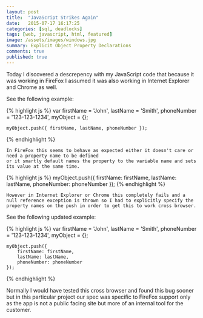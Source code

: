 ```yaml
---
layout: post
title:  "JavaScript Strikes Again"
date:   2015-07-17 16:17:25
categories: [sql, deadlocks]
tags: [web, javascript, html, featured]
image: /assets/images/windows.jpg
summary: Explicit Object Property Declarations
comments: true
published: true
---
```

Today I discovered a descrepency with my JavaScript code that because it was working in FireFox I assumed it was
also working in Internet Explorer and Chrome as well.

See the following example:

{% highlight js %}
var
	firstName = 'John',
	lastName = 'Smith',
	phoneNumber = '123-123-1234',
	myObject = {};
	
	myObject.push({ firstName, lastName, phoneNumber });
{% endhighlight %}
	
	In FireFox this seems to behave as expected either it doesn't care or need a property name to be defined 
	or it smartly default names the property to the variable name and sets its value at the same time.
	
{% highlight js %}
myObject.push({ firstName: firstName, lastName: lastName, phoneNumber: phoneNumber });
{% endhighlight %}
	
	However in Internet Explorer or Chrome this completely fails and a null reference exception is thrown so I had to explicitly specify the 
	property names on the push in order to get this to work cross browser.
	
See the following updated example:

{% highlight js %}
var
	firstName = 'John',
	lastName = 'Smith',
	phoneNumber = '123-123-1234',
	myObject = {};
	
	myObject.push({ 
		firstName: firstName, 
		lastName: lastName, 
		phoneNumber: phoneNumber
	});
{% endhighlight %}

Normally I would have tested this cross browser and found this bug sooner but in this particular project our spec was 
specific to FireFox support only as the app is not a public facing site but more of an internal tool for the customer.


